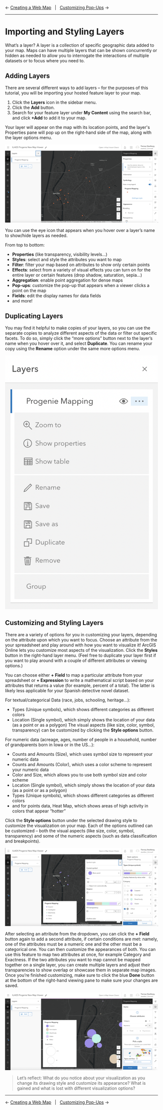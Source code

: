 
← [Creating a Web Map](/sections/03-creating-a-web-map.md)&nbsp;&nbsp;&nbsp;|&nbsp;&nbsp;&nbsp;[Customizing Pop-Ups](/sections/05-customizing-pop-ups.md) →

---

# Importing and Styling Layers
What’s a layer? A layer is a collection of specific geographic data added to your map. Maps can have multiple layers that can be shown concurrently or hidden as needed to allow you to interrogate the interactions of multiple datasets or to focus where you need to.

## Adding Layers
There are several different ways to add layers – for the purposes of this tutorial, you will be importing your hosted feature layer to your map. 

1. Click the **Layers** icon in the sidebar menu.
2. Click the **Add** button.
3. Search for your feature layer under **My Content** using the search bar, and click **+Add** to add it to your map.

Your layer will appear on the map with its location points, and the layer's Properties pane will pop up on the right-hand side of the map, along with the layer options menu. 

![Screenshot of a layer on an ArcGIS online map, with panes of information on either side of the map](/images/AO-new-layer-added.png)

You can use the eye icon that appears when you hover over a layer’s name to show/hide layers as needed.

From top to bottom:
* **Properties** (like transparency, visibility levels...)
* **Styles**: select and style the attributes you want to map
* **Filter**: filter your map based on attributes to show only certain points
* **Effects**: select from a variety of visual effects you can turn on for the entire layer or certain features (drop shadow, saturation, sepia...)
* **Aggregation**: enable point aggregation for dense maps
* **Pop-ups**: customize the pop-up that appears when a viewer clicks a point on the map
* **Fields**: edit the display names for data fields
* and more!

## Duplicating Layers
You may find it helpful to make copies of your layers, so you can use the separate copies to analyze different aspects of the data or filter out specific facets. To do so, simply click the “more options” button next to the layer’s name when you hover over it, and select **Duplicate**. You can rename your copy using the **Rename** option under the same more options menu.

![Screenshot of the ArcGIS Online layer options](/images/AO-new-layer-options.png)

## Customizing and Styling Layers
There are a variety of options for you in customizing your layers, depending on the attribute upon which you want to focus. Choose an attribute from the your spreadsheet and play around with how you want to visualize it! ArcGIS Online lets you customize most aspects of the visualization. Click the **Styles** button in the right-hand layer menu. (Feel free to duplicate your layer first if you want to play around with a couple of different attributes or viewing options.)

You can choose either **+ Field** to map a particular attribute from your spreadsheet or **+ Expression** to write a mathematical script based on your attributes that returns a value (for example, percent of a total). The latter is likely less applicable for your Spanish detective novel dataset.

For textual/categorical Data (race, jobs, schooling, heritage…):
* Types (Unique symbols), which shows different categories as different colors
* Location (Single symbol), which simply shows the location of your data (as a point or as a polygon)
The visual aspects (like size, color, symbol, transparency) can be customized by clicking the **Style options** button.

For numeric data (acreage, ages, number of people in a household, number of grandparents born in Iowa or in the US…):
* Counts and Amounts (Size), which uses symbol size to represent your numeric data
* Counts and Amounts (Color), which uses a color scheme to represent your numeric data
* Color and Size, which allows you to use both symbol size and color scheme
* Location (Single symbol), which simply shows the location of your data (as a point or as a polygon)
* Types (Unique symbols), which shows different categories as different colors
* and for points data, Heat Map, which shows areas of high activity in colors that appear “hotter”

Click the **Style options** button under the selected drawing style to customize the visualization on your map. Each of the options outlined can be customized – both the visual aspects (like size, color, symbol, transparency) and some of the numeric aspects (such as data classification and breakpoints).

![Screenshot of an ArcGIS Online map with Symbol Style and Style options panes open on the right.](/images/AO-new-layer-styling.png)

After selecting an attribute from the dropdown, you can click the **+ Field** button again to add a second attribute, if certain conditions are met: namely, one of the attributes must be a numeric one and the other must be a categorical one. You can then customize the appearances of both. You can use this feature to map two attributes at once, for example Category and Exactness. If the two attributes you want to map cannot be mapped together on a single layer, you can create multiple layers and adjust their transparencies to show overlap or showcase them in separate map images. Once you’re finished customizing, make sure to click the blue **Done** button at the bottom of the right-hand viewing pane to make sure your changes are saved.

![Screenshot of an ArcGIS Online layer with two attributes mapped](/images/AO-new-two-attributes.png)

> Let’s reflect:
> What do you notice about your visualization as you change its drawing style and customize its appearance?
> What is gained and what is lost with different visualization options?

---

← [Creating a Web Map](/sections/03-creating-a-web-map.md)&nbsp;&nbsp;&nbsp;|&nbsp;&nbsp;&nbsp;[Customizing Pop-Ups](/sections/05-customizing-pop-ups.md) →
